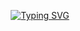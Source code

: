 <p align="center">
  <a href="https://git.io/typing-svg"><img src="https://readme-typing-svg.demolab.com?font=Fira+Code&pause=1000&color=00F716&random=false&width=435&lines=the+glitched+man+%7C+node+developer" alt="Typing SVG" /></a>
</p>
